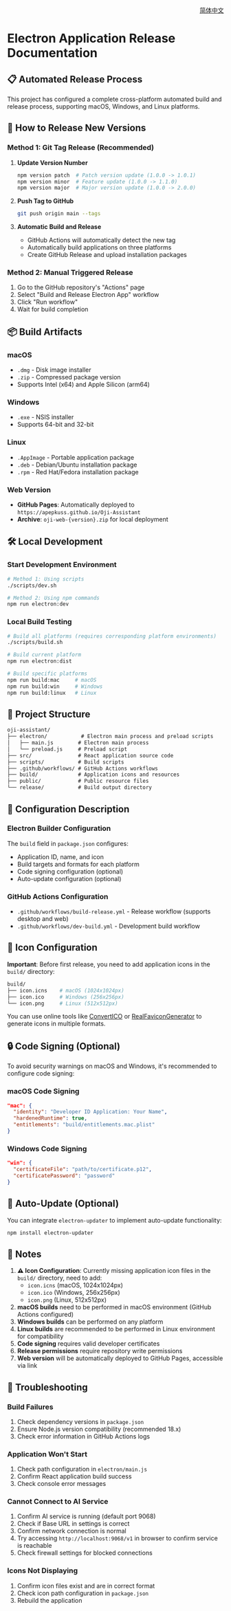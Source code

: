 <div align = "right">
<a href="INSTALLATION_GUIDE_ZH.md">简体中文</a>
</div>

# Electron Application Release Documentation

## 📋 Automated Release Process

This project has configured a complete cross-platform automated build and release process, supporting macOS, Windows, and Linux platforms.

## 🚀 How to Release New Versions

### Method 1: Git Tag Release (Recommended)

1. **Update Version Number**

   ```bash
   npm version patch  # Patch version update (1.0.0 -> 1.0.1)
   npm version minor  # Feature update (1.0.0 -> 1.1.0)
   npm version major  # Major version update (1.0.0 -> 2.0.0)
   ```

2. **Push Tag to GitHub**

   ```bash
   git push origin main --tags
   ```

3. **Automatic Build and Release**
   - GitHub Actions will automatically detect the new tag
   - Automatically build applications on three platforms
   - Create GitHub Release and upload installation packages

### Method 2: Manual Triggered Release

1. Go to the GitHub repository's "Actions" page
2. Select "Build and Release Electron App" workflow
3. Click "Run workflow"
4. Wait for build completion

## 📦 Build Artifacts

### macOS

- `.dmg` - Disk image installer
- `.zip` - Compressed package version
- Supports Intel (x64) and Apple Silicon (arm64)

### Windows

- `.exe` - NSIS installer
- Supports 64-bit and 32-bit

### Linux

- `.AppImage` - Portable application package
- `.deb` - Debian/Ubuntu installation package
- `.rpm` - Red Hat/Fedora installation package

### Web Version

- **GitHub Pages**: Automatically deployed to `https://apepkuss.github.io/Oji-Assistant`
- **Archive**: `oji-web-{version}.zip` for local deployment

## 🛠️ Local Development

### Start Development Environment

```bash
# Method 1: Using scripts
./scripts/dev.sh

# Method 2: Using npm commands
npm run electron:dev
```

### Local Build Testing

```bash
# Build all platforms (requires corresponding platform environments)
./scripts/build.sh

# Build current platform
npm run electron:dist

# Build specific platforms
npm run build:mac     # macOS
npm run build:win     # Windows
npm run build:linux   # Linux
```

## 📁 Project Structure

```txt
oji-assistant/
├── electron/           # Electron main process and preload scripts
│   ├── main.js        # Electron main process
│   └── preload.js     # Preload script
├── src/               # React application source code
├── scripts/           # Build scripts
├── .github/workflows/ # GitHub Actions workflows
├── build/             # Application icons and resources
├── public/            # Public resource files
└── release/           # Build output directory
```

## 🔧 Configuration Description

### Electron Builder Configuration

The `build` field in `package.json` configures:

- Application ID, name, and icon
- Build targets and formats for each platform
- Code signing configuration (optional)
- Auto-update configuration (optional)

### GitHub Actions Configuration

- `.github/workflows/build-release.yml` - Release workflow (supports desktop and web)
- `.github/workflows/dev-build.yml` - Development build workflow

## 🎨 Icon Configuration

**Important**: Before first release, you need to add application icons in the `build/` directory:

```bash
build/
├── icon.icns    # macOS (1024x1024px)
├── icon.ico     # Windows (256x256px)
└── icon.png     # Linux (512x512px)
```

You can use online tools like [ConvertICO](https://convertico.com/) or [RealFaviconGenerator](https://realfavicongenerator.net/) to generate icons in multiple formats.

## 🔒 Code Signing (Optional)

To avoid security warnings on macOS and Windows, it's recommended to configure code signing:

### macOS Code Signing

```json
"mac": {
  "identity": "Developer ID Application: Your Name",
  "hardenedRuntime": true,
  "entitlements": "build/entitlements.mac.plist"
}
```

### Windows Code Signing

```json
"win": {
  "certificateFile": "path/to/certificate.p12",
  "certificatePassword": "password"
}
```

## 🔄 Auto-Update (Optional)

You can integrate `electron-updater` to implement auto-update functionality:

```bash
npm install electron-updater
```

## 📝 Notes

1. **⚠️ Icon Configuration**: Currently missing application icon files in the `build/` directory, need to add:
   - `icon.icns` (macOS, 1024x1024px)
   - `icon.ico` (Windows, 256x256px)
   - `icon.png` (Linux, 512x512px)
2. **macOS builds** need to be performed in macOS environment (GitHub Actions configured)
3. **Windows builds** can be performed on any platform
4. **Linux builds** are recommended to be performed in Linux environment for compatibility
5. **Code signing** requires valid developer certificates
6. **Release permissions** require repository write permissions
7. **Web version** will be automatically deployed to GitHub Pages, accessible via link

## 🐛 Troubleshooting

### Build Failures

1. Check dependency versions in `package.json`
2. Ensure Node.js version compatibility (recommended 18.x)
3. Check error information in GitHub Actions logs

### Application Won't Start

1. Check path configuration in `electron/main.js`
2. Confirm React application build success
3. Check console error messages

### Cannot Connect to AI Service

1. Confirm AI service is running (default port 9068)
2. Check if Base URL in settings is correct
3. Confirm network connection is normal
4. Try accessing `http://localhost:9068/v1` in browser to confirm service is reachable
5. Check firewall settings for blocked connections

### Icons Not Displaying

1. Confirm icon files exist and are in correct format
2. Check icon path configuration in `package.json`
3. Rebuild the application
